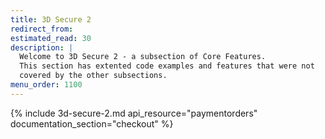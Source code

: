 ```yaml
---
title: 3D Secure 2
redirect_from:
estimated_read: 30
description: |
  Welcome to 3D Secure 2 - a subsection of Core Features.
  This section has extented code examples and features that were not
  covered by the other subsections.
menu_order: 1100
---
```


{% include 3d-secure-2.md api_resource="paymentorders" documentation_section="checkout"
%}
